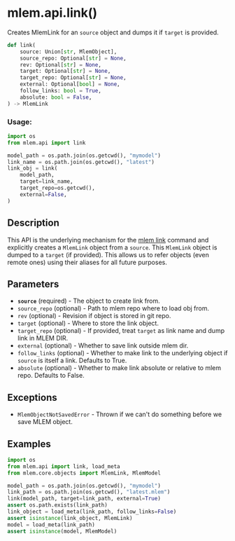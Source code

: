 # mlem.api.link()

Creates MlemLink for an `source` object and dumps it if `target` is provided.

```py
def link(
    source: Union[str, MlemObject],
    source_repo: Optional[str] = None,
    rev: Optional[str] = None,
    target: Optional[str] = None,
    target_repo: Optional[str] = None,
    external: Optional[bool] = None,
    follow_links: bool = True,
    absolute: bool = False,
) -> MlemLink
```

### Usage:

```py
import os
from mlem.api import link

model_path = os.path.join(os.getcwd(), "mymodel")
link_name = os.path.join(os.getcwd(), "latest")
link_obj = link(
    model_path,
    target=link_name,
    target_repo=os.getcwd(),
    external=False,
)
```

## Description

This API is the underlying mechanism for the
[mlem link](/doc/command-reference/link) command and explicitly creates a
`MlemLink` object from a `source`. This `MlemLink` object is dumped to a
`target` (if provided). This allows us to refer objects (even remote ones) using
their aliases for all future purposes.

## Parameters

- **`source`** (required) - The object to create link from.
- `source_repo` (optional) - Path to mlem repo where to load obj from.
- `rev` (optional) - Revision if object is stored in git repo.
- `target` (optional) - Where to store the link object.
- `target_repo` (optional) - If provided, treat `target` as link name and dump
  link in MLEM DIR.
- `external` (optional) - Whether to save link outside mlem dir.
- `follow_links` (optional) - Whether to make link to the underlying object if
  `source` is itself a link. Defaults to True.
- `absolute` (optional) - Whether to make link absolute or relative to mlem
  repo. Defaults to False.

## Exceptions

- `MlemObjectNotSavedError` - Thrown if we can't do something before we save
  MLEM object.

## Examples

```py
import os
from mlem.api import link, load_meta
from mlem.core.objects import MlemLink, MlemModel

model_path = os.path.join(os.getcwd(), "mymodel")
link_path = os.path.join(os.getcwd(), "latest.mlem")
link(model_path, target=link_path, external=True)
assert os.path.exists(link_path)
link_object = load_meta(link_path, follow_links=False)
assert isinstance(link_object, MlemLink)
model = load_meta(link_path)
assert isinstance(model, MlemModel)
```
